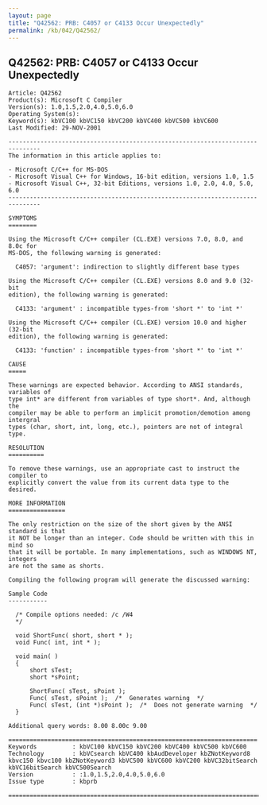 ```yaml
---
layout: page
title: "Q42562: PRB: C4057 or C4133 Occur Unexpectedly"
permalink: /kb/042/Q42562/
---
```


## Q42562: PRB: C4057 or C4133 Occur Unexpectedly

	Article: Q42562
	Product(s): Microsoft C Compiler
	Version(s): 1.0,1.5,2.0,4.0,5.0,6.0
	Operating System(s): 
	Keyword(s): kbVC100 kbVC150 kbVC200 kbVC400 kbVC500 kbVC600
	Last Modified: 29-NOV-2001
	
	-------------------------------------------------------------------------------
	The information in this article applies to:
	
	- Microsoft C/C++ for MS-DOS 
	- Microsoft Visual C++ for Windows, 16-bit edition, versions 1.0, 1.5 
	- Microsoft Visual C++, 32-bit Editions, versions 1.0, 2.0, 4.0, 5.0, 6.0 
	-------------------------------------------------------------------------------
	
	SYMPTOMS
	========
	
	Using the Microsoft C/C++ compiler (CL.EXE) versions 7.0, 8.0, and 8.0c for
	MS-DOS, the following warning is generated:
	
	  C4057: 'argument': indirection to slightly different base types
	
	Using the Microsoft C/C++ compiler (CL.EXE) versions 8.0 and 9.0 (32-bit
	edition), the following warning is generated:
	
	  C4133: 'argument' : incompatible types-from 'short *' to 'int *'
	
	Using the Microsoft C/C++ compiler (CL.EXE) version 10.0 and higher (32-bit
	edition), the following warning is generated:
	
	  C4133: 'function' : incompatible types-from 'short *' to 'int *'
	
	CAUSE
	=====
	
	These warnings are expected behavior. According to ANSI standards, variables of
	type int* are different from variables of type short*. And, although the
	compiler may be able to perform an implicit promotion/demotion among intergral
	types (char, short, int, long, etc.), pointers are not of integral type.
	
	RESOLUTION
	==========
	
	To remove these warnings, use an appropriate cast to instruct the compiler to
	explicitly convert the value from its current data type to the desired.
	
	MORE INFORMATION
	================
	
	The only restriction on the size of the short given by the ANSI standard is that
	it NOT be longer than an integer. Code should be written with this in mind so
	that it will be portable. In many implementations, such as WINDOWS NT, integers
	are not the same as shorts.
	
	Compiling the following program will generate the discussed warning:
	
	Sample Code
	-----------
	
	  /* Compile options needed: /c /W4
	  */ 
	
	  void ShortFunc( short, short * );
	  void Func( int, int * );
	
	  void main( )
	  {
	      short sTest;
	      short *sPoint;
	
	      ShortFunc( sTest, sPoint );
	      Func( sTest, sPoint );  /*  Generates warning  */ 
	      Func( sTest, (int *)sPoint );  /*  Does not generate warning  */ 
	  }
	
	Additional query words: 8.00 8.00c 9.00
	
	======================================================================
	Keywords          : kbVC100 kbVC150 kbVC200 kbVC400 kbVC500 kbVC600 
	Technology        : kbVCsearch kbVC400 kbAudDeveloper kbZNotKeyword8 kbvc150 kbvc100 kbZNotKeyword3 kbVC500 kbVC600 kbVC200 kbVC32bitSearch kbVC16bitSearch kbVC500Search
	Version           : :1.0,1.5,2.0,4.0,5.0,6.0
	Issue type        : kbprb
	
	=============================================================================
	
